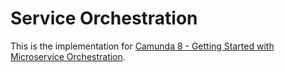 # Service Orchestration

This is the implementation for [Camunda 8 - Getting Started with Microservice Orchestration](https://academy.camunda.com/c8-getting-started-microservice-orchestration).
